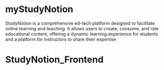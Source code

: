 # myStudyNotion
StudyNotion is a comprehensive ed-tech platform designed to facilitate online learning and teaching. It allows users to create, consume, and rate educational content, offering a dynamic learning experience for students and a platform for instructors to share their expertise
# StudyNotion_Frontend
